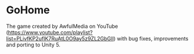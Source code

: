 # GoHome
The game created by AwfulMedia on YouTube (https://www.youtube.com/playlist?list=PLivfKP2ufIK7RuAtL0O9ay5z9ZL2GbGlI) with bug fixes, improvements and porting to Unity 5.
